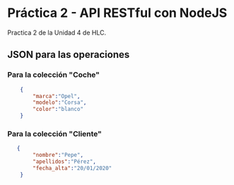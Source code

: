 # Práctica 2 - API RESTful con NodeJS
Practica 2 de la Unidad 4 de HLC.

## JSON para las operaciones

### Para la colección "Coche"
```json
    {
        "marca":"Opel",
        "modelo":"Corsa",
        "color":"blanco"
    }
```

### Para la colección "Cliente"
```json
   {
        "nombre":"Pepe",
        "apellidos":"Pérez",
        "fecha_alta":"20/01/2020"
    }
```
